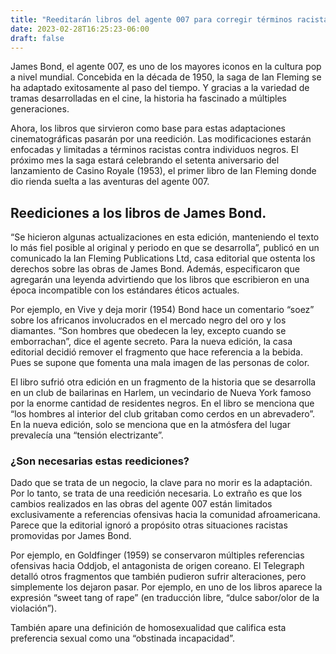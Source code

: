 ```yaml
---
title: "Reeditarán libros del agente 007 para corregir términos racistas"
date: 2023-02-28T16:25:23-06:00
draft: false
---
```


James Bond, el agente 007, es uno de los mayores iconos en la cultura pop a nivel mundial. Concebida en la década de 1950, la saga de Ian Fleming se ha adaptado exitosamente al paso del tiempo. Y gracias a la variedad de tramas desarrolladas en el cine, la historia ha fascinado a múltiples generaciones.

Ahora, los libros que sirvieron como base para estas adaptaciones cinematográficas pasarán por una reedición. Las modificaciones estarán enfocadas y limitadas a términos racistas contra individuos negros. El próximo mes la saga estará celebrando el setenta aniversario del lanzamiento de Casino Royale (1953), el primer libro de Ian Fleming donde dio rienda suelta a las aventuras del agente 007.

## Reediciones a los libros de James Bond.

“Se hicieron algunas actualizaciones en esta edición, manteniendo el texto lo más fiel posible al original y periodo en que se desarrolla”, publicó en un comunicado la Ian Fleming Publications Ltd, casa editorial que ostenta los derechos sobre las obras de James Bond. Además, especificaron que agregarán una leyenda advirtiendo que los libros que escribieron en una época incompatible con los estándares éticos actuales.

Por ejemplo, en Vive y deja morir (1954) Bond hace un comentario “soez” sobre los africanos involucrados en el mercado negro del oro y los diamantes. “Son hombres que obedecen la ley, excepto cuando se emborrachan”, dice el agente secreto. Para la nueva edición, la casa editorial decidió remover el fragmento que hace referencia a la bebida. Pues se supone que fomenta una mala imagen de las personas de color.

El libro sufrió otra edición en un fragmento de la historia que se desarrolla en un club de bailarinas en Harlem, un vecindario de Nueva York famoso por la enorme cantidad de residentes negros. En el libro se menciona que “los hombres al interior del club gritaban como cerdos en un abrevadero”. En la nueva edición, solo se menciona que en la atmósfera del lugar prevalecía una “tensión electrizante”.

### ¿Son necesarias estas reediciones?

Dado que se trata de un negocio, la clave para no morir es la adaptación. Por lo tanto, se trata de una reedición necesaria. Lo extraño es que los cambios realizados en las obras del agente 007 están limitados exclusivamente a referencias ofensivas hacia la comunidad afroamericana. Parece que la editorial ignoró a propósito otras situaciones racistas promovidas por James Bond.

Por ejemplo, en Goldfinger (1959) se conservaron múltiples referencias ofensivas hacia Oddjob, el antagonista de origen coreano. El Telegraph detalló otros fragmentos que también pudieron sufrir alteraciones, pero simplemente los dejaron pasar. Por ejemplo, en uno de los libros aparece la expresión “sweet tang of rape” (en traducción libre, “dulce sabor/olor de la violación”).

También apare una definición de homosexualidad que califica esta preferencia sexual como una “obstinada incapacidad”.